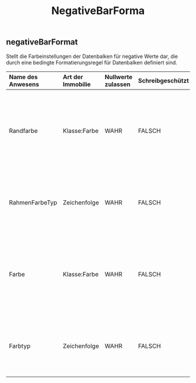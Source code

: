 ﻿---
title: NegativeBarForma
second_title: Aspose.Cells Cloud Documen
type: docs
url: /de/specification/model/negativebarformat/
description: "Aspose.Cells Cloud-Modellspezifikation: NegativeBarFormat. Müheloses Bearbeiten von Excel und anderen Tabellenkalkulationsdokumenten mit Funktionen wie Öffnen, Generieren, Bearbeiten, Teilen, Zusammenführen, Vergleichen und Konvertieren"
kwords: Excel, Office, Tabellenkalkulation, Cloud REST API, NegativeBarFormat
weight: 50
---
## **negativeBarFormat**

 Stellt die Farbeinstellungen der Datenbalken für negative Werte dar, die durch eine bedingte Formatierungsregel für Datenbalken definiert sind.

| Name des Anwesens| Art der Immobilie| Nullwerte zulassen| Schreibgeschützt| Standardwert| Beschreibung|
|:- |:- |:- |:- |:- |:- |
| Randfarbe| Klasse:Farbe| WAHR| FALSCH|| Ruft ein FormatColor-Objekt ab oder legt es fest, mit dem Sie die Rahmenfarbe für negative Datenbalken angeben können.|
| RahmenFarbeTyp| Zeichenfolge| WAHR| FALSCH|| Ruft ab, ob die gleiche Rahmenfarbe wie bei positiven Datenbalken verwendet werden soll.|
| Farbe| Klasse:Farbe| WAHR| FALSCH|| Ruft ein FormatColor-Objekt ab oder legt es fest, mit dem Sie die Füllfarbe für negative Datenbalken angeben können.|
| Farbtyp| Zeichenfolge| WAHR| FALSCH|| Ruft ab oder legt fest, ob die gleiche Füllfarbe wie bei positiven Datenbalken verwendet werden soll.|

